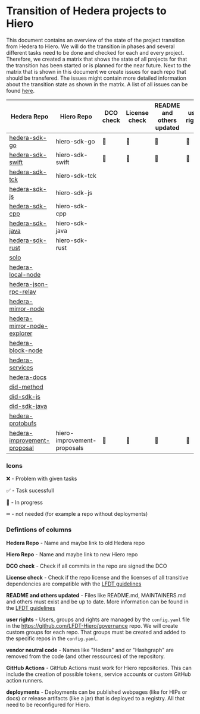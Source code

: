 # Transition of Hedera projects to Hiero

This document contains an overview of the state of the project transition from Hedera to Hiero.
We will do the transition in phases and several different tasks need to be done and checked for each and every project.
Therefore, we created a matrix that shows the state of all projects for that the transition has been started or is planned for the near future.
Next to the matrix that is shown in this document we create issues for each repo that should be transfered.
The issues might contain more detailed information about the transition state as shown in the matrix.
A list of all issues can be found [here](https://github.com/LFDT-Hiero/tsc/issues/5).

| Hedera Repo                                                                             | Hiero Repo                  | DCO check      | License check  | README and others updated | user rights    | vendor neutral code | GitHub Actions     | deployments        |
| --------------------------------------------------------------------------------------- | --------------------------- | -------------- | -------------- | ------------------------- | -------------- | ------------------- | ------------------ | ------------------ |
| [hedera-sdk-go](https://github.com/hashgraph/hedera-sdk-go)                             | hiero-sdk-go                | :construction: | :construction: | :construction:            | :construction: |                     | :construction:     | :heavy_minus_sign: |
| [hedera-sdk-swift](https://github.com/hashgraph/hedera-sdk-swift)                       | hiero-sdk-swift             | :construction: | :construction: | :construction:            | :construction: |                     | :construction:     | :heavy_minus_sign: |
| [hedera-sdk-tck](https://github.com/hashgraph/hedera-sdk-tck)                           | hiero-sdk-tck               |                |                |                           |                |                     |                    |                    |
| [hedera-sdk-js](https://github.com/hashgraph/hedera-sdk-js)                             | hiero-sdk-js                |                |                |                           |                |                     |                    |                    |
| [hedera-sdk-cpp](https://github.com/hashgraph/hedera-sdk-cpp)                           | hiero-sdk-cpp               |                |                |                           |                |                     |                    |                    |
| [hedera-sdk-java](https://github.com/hashgraph/hedera-sdk-java)                         | hiero-sdk-java              |                |                |                           |                |                     |                    |                    |
| [hedera-sdk-rust](https://github.com/hashgraph/hedera-sdk-rust)                         | hiero-sdk-rust              |                |                |                           |                |                     |                    |                    |
| [solo](https://github.com/hashgraph/solo)                                               |                             |                |                |                           |                |                     |                    |                    |
| [hedera-local-node](https://github.com/hashgraph/hedera-local-node)                     |                             |                |                |                           |                |                     |                    |                    |
| [hedera-json-rpc-relay](https://github.com/hashgraph/hedera-json-rpc-relay)             |                             |                |                |                           |                |                     |                    |                    |
| [hedera-mirror-node](https://github.com/hashgraph/hedera-mirror-node)                   |                             |                |                |                           |                |                     |                    |                    |
| [hedera-mirror-node-explorer](https://github.com/hashgraph/hedera-mirror-node-explorer) |                             |                |                |                           |                |                     |                    |                    |
| [hedera-block-node](https://github.com/hashgraph/hedera-block-node)                     |                             |                |                |                           |                |                     |                    |                    |
| [hedera-services](https://github.com/hashgraph/hedera-services)                         |                             |                |                |                           |                |                     |                    |                    |
| [hedera-docs](https://github.com/hashgraph/hedera-docs)                                 |                             |                |                |                           |                |                     |                    |                    |
| [did-method](https://github.com/hashgraph/did-method)                                   |                             |                |                |                           |                |                     |                    |                    |
| [did-sdk-js](https://github.com/hashgraph/did-sdk-js)                                   |                             |                |                |                           |                |                     |                    |                    |
| [did-sdk-java](https://github.com/hashgraph/did-sdk-java)                               |                             |                |                |                           |                |                     |                    |                    |
| [hedera-protobufs](https://github.com/hashgraph/hedera-protobufs)                       |                             |                |                |                           |                |                     |                    |                    |
| [hedera-improvement-proposal](https://github.com/hashgraph/hedera-improvement-proposal) | hiero-improvement-proposals | :construction: | :construction: | :construction:            | :construction: |                     | :construction:     | :heavy_minus_sign: |

### Icons

:x: - Problem with given tasks

:white_check_mark: - Task sucessfull 

:construction: - In progress

:heavy_minus_sign: - not needed (for example a repo without deployments)

### Defintions of columns

**Hedera Repo** - Name and maybe link to old Hedera repo

**Hiero Repo** - Name and maybe link to new Hiero repo

**DCO check** - Check if all commits in the repo are signed the DCO

**License check** - Check if the repo license and the licenses of all transitive dependencies are compatible with the [LFDT guidelines](https://lf-decentralized-trust.github.io/governance/governing-documents/allowed-third-party-licenses.html)

**README and others updated** - Files like README.md, MAINTAINERS.md and others must exist and be up to date. More information can be found in the [LFDT guidelines](https://lf-decentralized-trust.github.io/governance/governing-documents/repository-structure.html)

**user rights** - Users, groups and rights are managed by the `config.yaml` file in the https://github.com/LFDT-Hiero/governance repo. We will create custom groups for each repo. That groups must be created and added to the specific repos in the `config.yaml`.

**vendor neutral code** - Names like "Hedera" and or "Hashgraph" are removed from the code (and other ressources) of the repository.

**GitHub Actions** - GitHub Actions must work for Hiero repositories. This can include the creation of possible tokens, service accounts or custom GitHub action runners.

**deployments** - Deployments can be published webpages (like for HIPs or docs) or release artifacts (like a jar) that is deployed to a registry. All that need to be reconfigured for Hiero.

